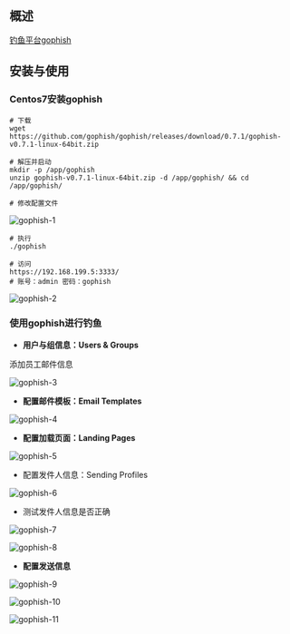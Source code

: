 ## 概述
[钓鱼平台gophish](https://github.com/gophish/gophish)

## 安装与使用
### Centos7安装gophish
```
# 下载
wget https://github.com/gophish/gophish/releases/download/0.7.1/gophish-v0.7.1-linux-64bit.zip

# 解压并启动
mkdir -p /app/gophish
unzip gophish-v0.7.1-linux-64bit.zip -d /app/gophish/ && cd /app/gophish/

# 修改配置文件
```

![gophish-1](https://github.com/bloodzer0/Enterprise_Security_Build--Open_Source/raw/master/Infrastructure%20Security/Office%20Security/Email%20Security/img/gophish-1.png)

```
# 执行
./gophish

# 访问
https://192.168.199.5:3333/
# 账号：admin 密码：gophish
```

![gophish-2](https://github.com/bloodzer0/Enterprise_Security_Build--Open_Source/raw/master/Infrastructure%20Security/Office%20Security/Email%20Security/img/gophish-2.png)


### 使用gophish进行钓鱼
* **用户与组信息：Users & Groups**

添加员工邮件信息

![gophish-3](https://github.com/bloodzer0/Enterprise_Security_Build--Open_Source/raw/master/Infrastructure%20Security/Office%20Security/Email%20Security/img/gophish-3.png)

* **配置邮件模板：Email Templates**

![gophish-4](https://github.com/bloodzer0/Enterprise_Security_Build--Open_Source/raw/master/Infrastructure%20Security/Office%20Security/Email%20Security/img/gophish-4.png)

* **配置加载页面：Landing Pages**

![gophish-5](https://github.com/bloodzer0/Enterprise_Security_Build--Open_Source/raw/master/Infrastructure%20Security/Office%20Security/Email%20Security/img/gophish-5.png)

* 配置发件人信息：Sending Profiles

![gophish-6](https://github.com/bloodzer0/Enterprise_Security_Build--Open_Source/raw/master/Infrastructure%20Security/Office%20Security/Email%20Security/img/gophish-6.png)

* 测试发件人信息是否正确

![gophish-7](https://github.com/bloodzer0/Enterprise_Security_Build--Open_Source/raw/master/Infrastructure%20Security/Office%20Security/Email%20Security/img/gophish-7.png)

![gophish-8](https://github.com/bloodzer0/Enterprise_Security_Build--Open_Source/raw/master/Infrastructure%20Security/Office%20Security/Email%20Security/img/gophish-8.png)

* **配置发送信息**

![gophish-9](https://github.com/bloodzer0/Enterprise_Security_Build--Open_Source/raw/master/Infrastructure%20Security/Office%20Security/Email%20Security/img/gophish-9.png)

![gophish-10](https://github.com/bloodzer0/Enterprise_Security_Build--Open_Source/raw/master/Infrastructure%20Security/Office%20Security/Email%20Security/img/gophish-10.png)

![gophish-11](https://github.com/bloodzer0/Enterprise_Security_Build--Open_Source/raw/master/Infrastructure%20Security/Office%20Security/Email%20Security/img/gophish-11.png)
